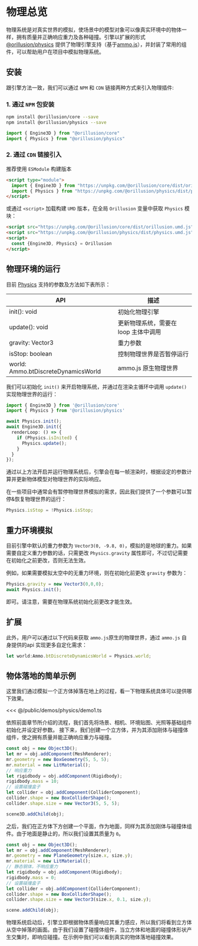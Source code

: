# 物理总览
物理系统是对真实世界的模拟，使场景中的模型对象可以像真实环境中的物体一样，拥有质量并正确响应重力及各种碰撞。引擎以扩展的形式 [@orillusion/physics](/physics/) 提供了物理引擎支持（基于[ammo.js](https://github.com/kripken/ammo.js)），并封装了常用的组件，可以帮助用户在项目中模拟物理系统。

## 安装
跟引擎方法一致，我们可以通过 `NPM` 和 `CDN` 链接两种方式来引入物理插件:

### 1. 通过 `NPM` 包安装
```bash
npm install @orillusion/core --save
npm install @orillusion/physics --save
```
```ts
import { Engine3D } from "@orillusion/core"
import { Physics } from "@orillusion/physics"
```

### 2. 通过 `CDN` 链接引入
推荐使用 `ESModule` 构建版本
```html
<script type="module">
  import { Engine3D } from "https://unpkg.com/@orillusion/core/dist/orillusion.es.js" 
  import { Physics } from "https://unpkg.com/@orillusion/physics/dist/physics.es.js" 
</script>
```

或通过 `<script>` 加载构建 `UMD` 版本，在全局 `Orillusion` 变量中获取 `Physics` 模块：
```html
<script src="https://unpkg.com/@orillusion/core/dist/orillusion.umd.js"></script>
<script src="https://unpkg.com/@orillusion/physics/dist/physics.umd.js"></script>
<script>
  const {Engine3D, Physics} = Orillusion
</script>
```

## 物理环境的运行

目前 [Physics](/physics/classes/Physics) 支持的参数及方法如下表所示：

| API | 描述 |
| --- | --- |
| init(): void | 初始化物理引擎 |
| update(): void | 更新物理系统，需要在 loop 主体中调用 |
| gravity: Vector3 | 重力参数 |
| isStop: boolean | 控制物理世界是否暂停运行 |
| world: Ammo.btDiscreteDynamicsWorld | ammo.js 原生物理世界 |

我们可以初始化 `init()` 来开启物理系统，并通过在渲染主循环中调用 `update()` 实现物理世界的运行：
```ts
import { Engine3D } from '@orillusion/core'
import { Physics } from '@orillusion/physics'

await Physics.init();
await Engine3D.init({
  renderLoop: () => {
    if (Physics.isInited) {
      Physics.update();
    }
  }
});
```
通过以上方法开启并运行物理系统后，引擎会在每一帧渲染时，根据设定的参数计算并更新物体模型对物理世界的实际响应。

在一些项目中通常会有暂停物理世界模拟的需求，因此我们提供了一个参数可以暂停&恢复物理世界的运行：
```ts
Physics.isStop = !Physics.isStop;
```

## 重力环境模拟
目前引擎中默认的重力参数为 `Vector3(0, -9.8, 0)`，模拟的是地球的重力。如果需要自定义重力参数的话，只需更改 `Physics.gravity` 属性即可，不过切记需要在初始化之前更改，否则无法生效。

例如，如果需要模拟太空中的无重力环境，则在初始化前更改 `gravity` 参数为：
```ts
Physics.gravity = new Vector3(0,0,0);
await Physics.init();
```
即可。请注意，需要在物理系统初始化前更改才能生效。

## 扩展
此外，用户可以通过以下代码来获取 `ammo.js`原生的物理世界，通过 `ammo.js` 自身提供的api 实现更多自定化需求：
```ts
let world:Ammo.btDiscreteDynamicsWorld = Physics.world;
```

## 物体落地的简单示例
这里我们通过模拟一个正方体掉落在地上的过程，看一下物理系统具体可以提供哪下效果。

<Demo src="/demos/physics/demo1.ts"></Demo>

<<< @/public/demos/physics/demo1.ts

依照前面章节所介绍的流程，我们首先将场景、相机、环境贴图、光照等基础组件初始化并设定好参数。
接下来，我们创建一个立方体，并为其添加刚体与碰撞体组件，使之拥有质量并能正确响应重力与碰撞。
```ts
const obj = new Object3D();
let mr = obj.addComponent(MeshRenderer);
mr.geometry = new BoxGeometry(5, 5, 5);
mr.material = new LitMaterial();
// 响应重力
let rigidbody = obj.addComponent(Rigidbody);
rigidbody.mass = 10;
// 设置碰撞盒子
let collider = obj.addComponent(ColliderComponent);
collider.shape = new BoxColliderShape();
collider.shape.size = new Vector3(5, 5, 5);

scene3D.addChild(obj);
```

之后，我们在正方体下方创建一个平面，作为地面，同样为其添加刚体与碰撞体组件。由于地面是静止的，所以我们设置其质量为 `0`。
```ts
const obj = new Object3D();
let mr = obj.addComponent(MeshRenderer);
mr.geometry = new PlaneGeometry(size.x, size.y);
mr.material = new LitMaterial();
// 静态钢体，不响应重力
let rigidbody = obj.addComponent(Rigidbody);
rigidbody.mass = 0;
// 设置碰撞盒子
let collider = obj.addComponent(ColliderComponent);
collider.shape = new BoxColliderShape();
collider.shape.size = new Vector3(size.x, 0.1, size.y);

scene.addChild(obj);
```

物理系统启动后，引擎立即根据物体质量响应其重力感应，所以我们将看到立方体从空中掉落的画面。由于我们设置了碰撞体组件，当立方体和地面的碰撞体形状产生交集时，即响应碰撞。在示例中我们可以看到真实的物体落地碰撞效果。